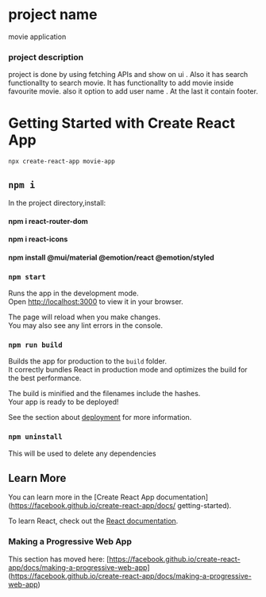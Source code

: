 # project name 
 movie application

 ### project description
  project is done by using fetching APIs and show on ui .
  Also it has search functionallty to search movie.
  It has functionallty to add movie inside favourite movie.
  also it option to add user name .
  At the last it contain footer.

  # Getting Started with Create React App
    npx create-react-app movie-app


## `npm i`
 In the project directory,install:
#### npm i react-router-dom
#### npm i react-icons
#### npm install @mui/material @emotion/react @emotion/styled

### `npm start`

Runs the app in the development mode.\
Open [http://localhost:3000](http://localhost:3000) to view it in your browser.

The page will reload when you make changes.\
You may also see any lint errors in the console.


### `npm run build`

Builds the app for production to the `build` folder.\
It correctly bundles React in production mode and optimizes the build for the best performance.

The build is minified and the filenames include the hashes.\
Your app is ready to be deployed!

See the section about [deployment](https://facebook.github.io/create-react-app/docs/deployment) for more 
information.

### `npm uninstall`

   This will be used to delete any dependencies



## Learn More

You can learn more in the [Create React App documentation](https://facebook.github.io/create-react-app/docs/
getting-started).

To learn React, check out the [React documentation](https://reactjs.org/).


### Making a Progressive Web App

This section has moved here: [https://facebook.github.io/create-react-app/docs/making-a-progressive-web-app]
(https://facebook.github.io/create-react-app/docs/making-a-progressive-web-app)
